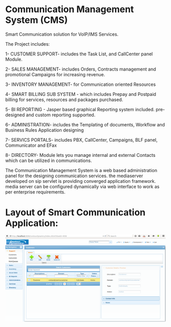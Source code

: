 # Communication Management System (CMS)
Smart Communication solution for VoIP/IMS Services.

The Project includes:

1- CUSTOMER SUPPORT- includes the Task List, and CallCenter panel Module.

2- SALES MANAGEMENT-  includes Orders, Contracts management and promotional Campaigns for increasing revenue.

3- INVENTORY MANAGEMENT- for Communication oriented Resources

4- SMART BILLING SUB SYSTEM - which includes Prepay and Postpaid billing for services, resources and packages purchased.

5- BI REPORTING - Jasper based graphical Reporting system included. pre-designed and custom reporting supported.

6- ADMINISTRATION-  includes the Templating of documents, Workflow and Business Rules Application designing

7- SERVICS PORTALS- includes PBX, CallCenter, Campaigns, BLF panel, Communicator and EFax

8- DIRECTORY-  Module lets you manage internal and external Contacts which can be utilized in communications.


The Communication Management System is a web based administration panel for the designing communication services. the mediaserver developed on sip servlet is providing converged application framework. media server can be configured dynamically via web interface to work as per enterprise requirements.

# Layout of Smart Communication Application:

![](https://github.com/Contourdynamics/smartcommunication/blob/master/Layout/Layout-SmartCommunication.png)

